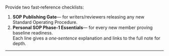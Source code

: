 Provide two fast‑reference checklists:  
1. **SOP Publishing Gate**— for writers/reviewers releasing any new Standard Operating Procedure.  
2. **Personal SOP Phase‑1 Essentials**— for every new member proving baseline readiness.  
Each line gives a _one‑sentence_ explanation and links to the full note for depth.  
---